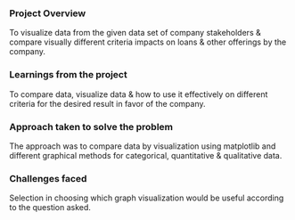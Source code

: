 ### Project Overview

 To visualize data from the given data set of company stakeholders & compare visually different criteria impacts on loans & other offerings by the company.


### Learnings from the project

 To compare data, visualize data & how to use it effectively on different criteria for the desired result in favor of the company.


### Approach taken to solve the problem

 The approach was to compare data by visualization using matplotlib and different graphical methods for categorical, quantitative & qualitative data.


### Challenges faced

 Selection in choosing which graph visualization would be useful according to the question asked.


